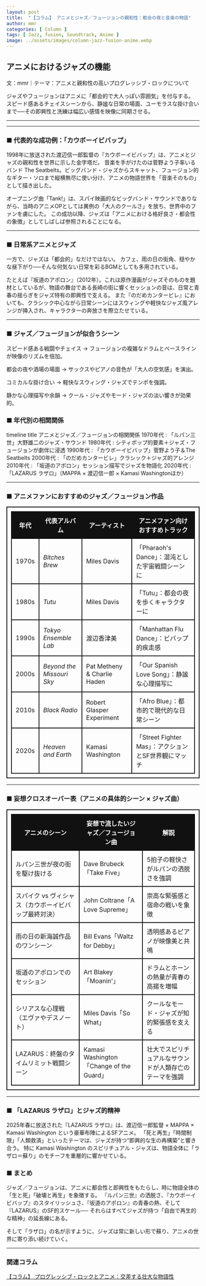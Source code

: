 ```yaml
---
layout: post
title:  "【コラム】 アニメとジャズ／フュージョンの親和性：都会の夜と音楽の物語"
author: mmr
categories: [ Column ]
tags: [ Jazz, fusion, Soundtrack, Anime ]
image: ../assets/images/column-jazz-fusion-anime.webp
---
```


## アニメにおけるジャズの機能

文：mmr｜テーマ：アニメと親和性の高いプログレッシブ・ロックについて

ジャズやフュージョンはアニメに「都会的で大人っぽい雰囲気」を付与する。  
スピード感あるチェイスシーンから、静謐な日常の場面、ユーモラスな掛け合いまで──その即興性と洗練は幅広い感情を映像に同期させる。  

---


<style type="text/css">

table, td, th {
border: 2px #111 solid;
width: auto;
padding: 10px; 
}
th {
background-color: #111;
color: #fff;
}
</style>

---

### ■ 代表的な成功例：「カウボーイビバップ」

1998年に放送された渡辺信一郎監督の『カウボーイビバップ』は、アニメとジャズの親和性を世界に示した金字塔だ。
音楽を手がけたのは菅野よう子率いるバンド The Seatbelts。ビッグバンド・ジャズからスキャット、フュージョン的なギター・ソロまで縦横無尽に使い分け、アニメの物語世界を「音楽そのもの」として描き出した。

オープニング曲「Tank!」は、スパイ映画的なビッグバンド・サウンドでありながら、当時のアニメOPとしては異例の「大人のクールさ」を放ち、世界中のファンを虜にした。
この成功以降、ジャズは「アニメにおける格好良さ・都会性の象徴」としてしばしば参照されることになる。

---

### ■ 日常系アニメとジャズ

一方で、ジャズは「都会的」なだけではない。
カフェ、雨の日の街角、穏やかな昼下がり──そんな何気ない日常を彩るBGMとしても多用されている。

たとえば『坂道のアポロン』（2012年）。これは原作漫画がジャズそのものを題材としているが、物語の舞台である長崎の街に響くセッションの音は、日常と青春の揺らぎをジャズ特有の即興性で支える。
また『のだめカンタービレ』においても、クラシック中心ながら日常シーンにはスウィングや軽快なジャズ風アレンジが挿入され、キャラクターの奔放さを際立たせている。

---

### ■ ジャズ／フュージョンが似合うシーン

スピード感ある戦闘やチェイス → フュージョンの複雑なドラムとベースラインが映像のリズムを倍加。

都会の夜や酒場の場面 → サックスやピアノの音色が「大人の空気感」を演出。

コミカルな掛け合い → 軽快なスウィング・ジャズでテンポを強調。

静かな心理描写や余韻 → クール・ジャズやモード・ジャズの淡い響きが効果的。

### ■ 年代別の相関関係

<div class="mermaid">

timeline
    title アニメとジャズ／フュージョンの相関関係
    1970年代 : 「ルパン三世」大野雄二のジャズ・サウンド
    1980年代 : シティポップ的要素＋ジャズ・フュージョンが劇伴に浸透
    1990年代 : 「カウボーイビバップ」菅野よう子＆The Seatbelts
    2000年代 : 「のだめカンタービレ」クラシック＋ジャズ的アレンジ
    2010年代 : 「坂道のアポロン」セッション描写でジャズを物語化
    2020年代 : 「LAZARUS ラザロ」（MAPPA × 渡辺信一郎 × Kamasi Washingtonほか）

</div>

---

### ■ アニメファンにおすすめのジャズ／フュージョン作品

| 年代    | 代表アルバム                    | アーティスト                      | アニメファン向けおすすめトラック                     |
| ----- | ------------------------- | --------------------------- | ------------------------------------ |
| 1970s | *Bitches Brew*            | Miles Davis                 | 「Pharaoh's Dance」：混沌とした宇宙戦闘シーンに      |
| 1980s | *Tutu*                    | Miles Davis                 | 「Tutu」：都会の夜を歩くキャラクターに                |
| 1990s | *Tokyo Ensemble Lab*      | 渡辺香津美                       | 「Manhattan Flu Dance」：ビバップ的疾走感       |
| 2000s | *Beyond the Missouri Sky* | Pat Metheny & Charlie Haden | 「Our Spanish Love Song」：静謐な心理描写に     |
| 2010s | *Black Radio*             | Robert Glasper Experiment   | 「Afro Blue」：都市的で現代的な日常シーン            |
| 2020s | *Heaven and Earth*        | Kamasi Washington           | 「Street Fighter Mas」：アクションとSF世界観にマッチ |


---


### ■ 妄想クロスオーバー表（アニメの具体的シーン × ジャズ曲）

| アニメのシーン                      | 妄想で流したいジャズ／フュージョン曲                     | 解説                          |
| ---------------------------- | -------------------------------------- | --------------------------- |
| ルパン三世が夜の街を駆け抜ける              | Dave Brubeck「Take Five」                | 5拍子の軽快さがルパンの洒脱さを強調          |
| スパイク vs ヴィシャス（カウボーイビバップ最終対決） | John Coltrane「A Love Supreme」          | 崇高な緊張感と宿命の戦いを象徴             |
| 雨の日の新海誠作品のワンシーン              | Bill Evans「Waltz for Debby」            | 透明感あるピアノが映像美と共鳴             |
| 坂道のアポロンでのセッション               | Art Blakey「Moanin'」                    | ドラムとホーンの熱量が青春の高揚を増幅         |
| シリアスな心理戦（エヴァやデスノート）          | Miles Davis「So What」                   | クールなモード・ジャズが知的緊張感を支える       |
| LAZARUS：終盤のタイムリミット戦闘シーン      | Kamasi Washington「Change of the Guard」 | 壮大でスピリチュアルなサウンドが人類存亡のテーマを強調 |

---

### ■ 「LAZARUS ラザロ」とジャズ的精神

2025年春に放送された『LAZARUS ラザロ』は、渡辺信一郎監督 × MAPPA × Kamasi Washington という豪華布陣によるSFアニメ。
「死と再生」「時間制限」「人類救済」といったテーマは、ジャズが持つ“即興的な生の再構築”と響き合う。
特に Kamasi Washington のスピリチュアル・ジャズは、物語全体に「ラザロ＝蘇り」のモチーフを重層的に響かせている。

### ■ まとめ

ジャズ／フュージョンは、アニメに都会性と即興性をもたらし、時に物語全体の「生と死」「破壊と再生」を象徴する。
『ルパン三世』の洒脱さ、『カウボーイビバップ』のスタイリッシュさ、『坂道のアポロン』の青春の熱、そして『LAZARUS』のSF的スケール──
それらはすべてジャズが持つ「自由で再生的な精神」の延長線にある。

そして「ラザロ」の名が示すように、ジャズは常に新しい形で蘇り、アニメの世界に寄り添い続けていく。


---

### 関連コラム

 [【コラム】 プログレッシブ・ロックとアニメ：交差する壮大な物語性](https://monumental-movement.jp/Column-Progressive-Rock-Anime)